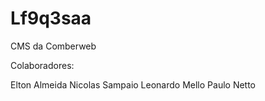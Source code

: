 # Lf9q3saa
CMS da Comberweb

Colaboradores:

Elton Almeida 
Nicolas Sampaio
Leonardo Mello
Paulo Netto
